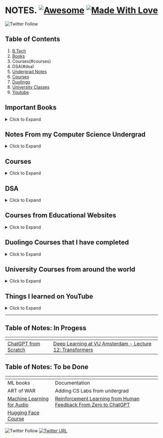 # NOTES. [![Awesome](https://cdn.rawgit.com/sindresorhus/awesome/d7305f38d29fed78fa85652e3a63e154dd8e8829/media/badge.svg)](https://github.com/sindresorhus/awesome) [![Made With Love](https://img.shields.io/badge/Made%20With-Love-orange.svg)](https://github.com/chetanraj/awesome-github-badges)

<!-- TODO : Add DSA to main README -->
<!-- TODO : Edit Coursera Courses -->
 
<!-- ![MLOps. You Desing It. Your Train It. You Run It.](awesome-mlops-intro.png)

*A list of notes/books/resorces/code that I've written over the years :point_right: [ml-ops.org](https://ml-ops.org/)* -->

![Twitter Follow](https://img.shields.io/twitter/follow/visenger?style=social)

## Table of Contents

1. [B.Tech](#book)
2. [Books](#book)
3. Courses(#courses)
4. DSA(#dsa)
5. [Undergrad Notes](#btech)
6. [Courses](#courses)
7. [Duolingo](#duo)
8. [University Classes](#univ)
9. [Youtube](#youtube)

<a name="book"></a>

## Important Books

<details>

<summary>Click to Expand</summary>

1. lorem ipsum

</details>

<a name="btech"></a>

## Notes From my Computer Science Undergrad

<details>

<summary>Click to Expand</summary>

1. lorem ipsum

</details>

<a name="courses"></a>

## Courses

<details>

<summary>Click to Expand</summary>

1. lorem ipsum

</details>

<a name="dsa"></a>

## DSA

<details>

<summary>Click to Expand</summary>

1. lorem ipsum

</details>

<a name="courses"></a>

## Courses from Educational Websites

<details>

<summary>Click to Expand</summary>

1. lorem ipsum

</details>

<a name="duo"></a>

## Duolingo Courses that I have completed

<details>

<summary>Click to Expand</summary>

1. [German]()
2. [French]()
3. [Japanese]()

</details>

<a name="univ"></a>

## University Courses from around the world

<details>

<summary>Click to Expand</summary>

1. Stanford
   1. [CS 234: Reinforcement Learning](https://github.com/angadsinghsandhu/notes/tree/master/University/Stanford/Stanford%20CS234%20-%20Reinforcement%20Learning%20(2019))
   2. [CS 224n: NLP with Deep Learning]()
2. Harward

</details>

<a name="youtube"></a>

## Things I learned on YouTube

<details>

<summary>Click to Expand</summary>

1. Andrej Karpahy
   1. [nn-zero-to-hero: ChatGPT from Scratch](https://github.com/angadsinghsandhu/notes/tree/master/Youtube/Andrej%20Karpathy/Let's%20build%20GPT)
2. freeCodeCamp
   1. lorem ipsum
3. Programming with Mosh
   1. lorem ipsum

</details>

---

## Table of Notes: In Progess

| <!-- -->                         | <!-- -->                         |
| -------------------------------- | -------------------------------- |
| [ChatGPT from Scratch](https://github.com/angadsinghsandhu/notes/tree/master/Youtube/Andrej%20Karpathy/Let's%20build%20GPT) | [Deep Learning at VU Amsterdam - Lecture 12: Transformers](https://www.youtube.com/playlist?list=PLIXJ-Sacf8u60G1TwcznBmK6rEL3gmZmV) |

## Table of Notes: To be Done

| <!-- -->                         | <!-- -->                         |
| -------------------------------- | -------------------------------- |
| ML books | Documentation |
| ART of WAR | Adding CS Labs from undergrad |
| [Machine Learning for Audio](https://www.youtube.com/playlist?list=PLo2EIpI_JMQtOQK_B4G97yn1QWZ4Xi4Tu) | [Reinforcement Learning from Human Feedback From Zero to ChatGPT](https://www.youtube.com/playlist?list=PLo2EIpI_JMQtycKADxAmr47KL_uOPKmz3) |
| [Hugging Face Course](https://www.youtube.com/playlist?list=PLo2EIpI_JMQvWfQndUesu0nPBAtZ9gP1o) |  |

![Twitter Follow](https://img.shields.io/twitter/follow/visenger?style=social)
[![Twitter URL](https://img.shields.io/twitter/follow/?style=social)](https://twitter.com/angadsandhuwork)
